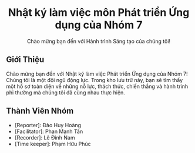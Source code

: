 


  <h1 align="center">Nhật ký làm việc môn Phát triển Ứng dụng của Nhóm 7</h1>
  <p align="center">Chào mừng bạn đến với Hành trình Sáng tạo của chúng tôi!</p>

  <h2>Giới Thiệu</h2>
  <p>Chào mừng bạn đến với Nhật ký làm việc Phát triển Ứng dụng của Nhóm 7! Chúng tôi là một đội ngũ động lực. Trong kho lưu trữ này, bạn sẽ tìm thấy một hồ sơ toàn diện về những nỗ lực, thách thức, chiến thắng và hành trình phi thường mà chúng tôi đã cùng nhau thực hiện.</p>

  <h2>Thành Viên Nhóm</h2>
  <ul>
    <li>[Reporter]: Đào Huy Hoàng </li>
    <li>[Facilitator]: Phan Mạnh Tân</li>
    <li>[Recorder]: Lê Đình Nam</li>
    <li>[Time keeper]: Phạm Hữu Phúc</li>
  </ul>






